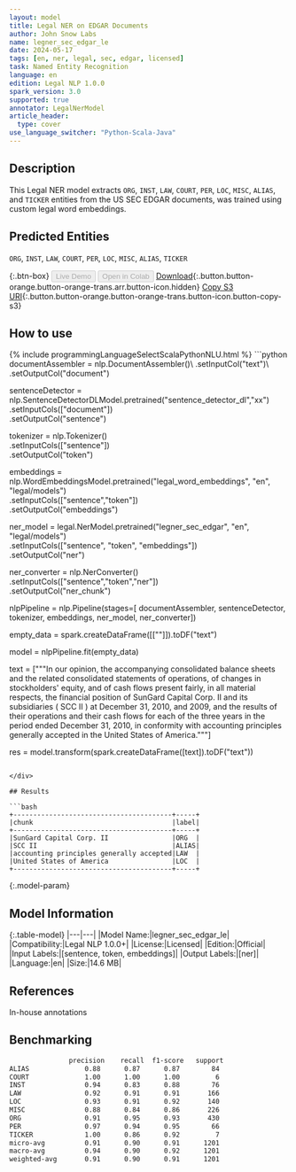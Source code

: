 ```yaml
---
layout: model
title: Legal NER on EDGAR Documents
author: John Snow Labs
name: legner_sec_edgar_le
date: 2024-05-17
tags: [en, ner, legal, sec, edgar, licensed]
task: Named Entity Recognition
language: en
edition: Legal NLP 1.0.0
spark_version: 3.0
supported: true
annotator: LegalNerModel
article_header:
  type: cover
use_language_switcher: "Python-Scala-Java"
---
```


## Description

This Legal NER model extracts `ORG`, `INST`, `LAW`, `COURT`, `PER`, `LOC`, `MISC`, `ALIAS`, and `TICKER` entities from the US SEC EDGAR documents, was trained using custom legal word embeddings.

## Predicted Entities

`ORG`, `INST`, `LAW`, `COURT`, `PER`, `LOC`, `MISC`, `ALIAS`, `TICKER`

{:.btn-box}
<button class="button button-orange" disabled>Live Demo</button>
<button class="button button-orange" disabled>Open in Colab</button>
[Download](https://s3.amazonaws.com/auxdata.johnsnowlabs.com/legal/models/legner_sec_edgar_le_en_1.0.0_3.0_1715941721099.zip){:.button.button-orange.button-orange-trans.arr.button-icon.hidden}
[Copy S3 URI](s3://auxdata.johnsnowlabs.com/legal/models/legner_sec_edgar_le_en_1.0.0_3.0_1715941721099.zip){:.button.button-orange.button-orange-trans.button-icon.button-copy-s3}

## How to use



<div class="tabs-box" markdown="1">
{% include programmingLanguageSelectScalaPythonNLU.html %}
```python
documentAssembler = nlp.DocumentAssembler()\
        .setInputCol("text")\
        .setOutputCol("document")
        
sentenceDetector = nlp.SentenceDetectorDLModel.pretrained("sentence_detector_dl","xx")\
        .setInputCols(["document"])\
        .setOutputCol("sentence")

tokenizer = nlp.Tokenizer()\
        .setInputCols(["sentence"])\
        .setOutputCol("token")

embeddings = nlp.WordEmbeddingsModel.pretrained("legal_word_embeddings", "en", "legal/models")\
            .setInputCols(["sentence","token"])\
            .setOutputCol("embeddings")

ner_model = legal.NerModel.pretrained("legner_sec_edgar", "en", "legal/models")\
        .setInputCols(["sentence", "token", "embeddings"])\
        .setOutputCol("ner")

ner_converter = nlp.NerConverter()\
        .setInputCols(["sentence","token","ner"])\
        .setOutputCol("ner_chunk")

nlpPipeline = nlp.Pipeline(stages=[
        documentAssembler,
        sentenceDetector,
        tokenizer,
        embeddings,
        ner_model,
        ner_converter])

empty_data = spark.createDataFrame([[""]]).toDF("text")

model = nlpPipeline.fit(empty_data)

text = ["""In our opinion, the accompanying consolidated balance sheets and the related consolidated statements of operations, of changes in stockholders' equity, and of cash flows present fairly, in all material respects, the financial position of SunGard Capital Corp. II and its subsidiaries ( SCC II ) at December 31, 2010, and 2009, and the results of their operations and their cash flows for each of the three years in the period ended December 31, 2010, in conformity with accounting principles generally accepted in the United States of America."""]


res = model.transform(spark.createDataFrame([text]).toDF("text"))
```

</div>

## Results

```bash
+----------------------------------------+-----+
|chunk                                   |label|
+----------------------------------------+-----+
|SunGard Capital Corp. II                |ORG  |
|SCC II                                  |ALIAS|
|accounting principles generally accepted|LAW  |
|United States of America                |LOC  |
+----------------------------------------+-----+
```

{:.model-param}
## Model Information

{:.table-model}
|---|---|
|Model Name:|legner_sec_edgar_le|
|Compatibility:|Legal NLP 1.0.0+|
|License:|Licensed|
|Edition:|Official|
|Input Labels:|[sentence, token, embeddings]|
|Output Labels:|[ner]|
|Language:|en|
|Size:|14.6 MB|

## References

In-house annotations

## Benchmarking

```bash
               precision    recall  f1-score   support
ALIAS              0.88      0.87      0.87        84
COURT              1.00      1.00      1.00         6
INST               0.94      0.83      0.88        76
LAW                0.92      0.91      0.91       166
LOC                0.93      0.91      0.92       140
MISC               0.88      0.84      0.86       226
ORG                0.91      0.95      0.93       430
PER                0.97      0.94      0.95        66
TICKER             1.00      0.86      0.92         7
micro-avg          0.91      0.90      0.91      1201
macro-avg          0.94      0.90      0.92      1201
weighted-avg       0.91      0.90      0.91      1201
```